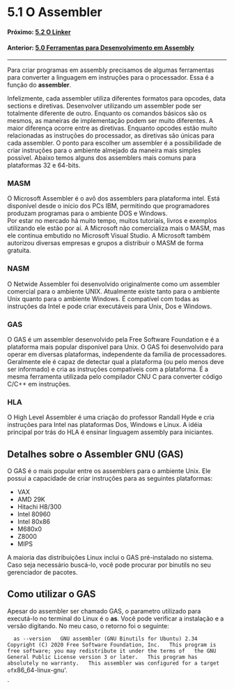 # 5.1 O Assembler

#### Próximo: [5.2 O Linker](./o_linker.md)  
#### Anterior: [5.0 Ferramentas para Desenvolvimento em Assembly](./ferramentas_assembly.md)  

---  

Para criar programas em assembly precisamos de algumas ferramentas para converter a linguagem em instruções para o processador. Essa é a função do **assembler**.  

Infelizmente, cada assembler utiliza diferentes formatos para opcodes, data sections e diretivas. Desenvolver utilizando um assembler pode ser totalmente diferente de outro. Enquanto os comandos básicos são os mesmos, as maneiras de implementação podem ser muito diferentes. A maior diferença ocorre entre as diretivas. Enquanto opcodes estão muito relacionadas as instruções do processador, as diretivas são únicas para cada assembler. O ponto para escolher um assembler é a possibilidade de criar instruções para o ambiente almejado da maneira mais simples possível. Abaixo temos alguns dos assemblers mais comuns para plataformas 32 e 64-bits.  

### MASM

  O Microsoft Assembler é o avô dos assemblers para plataforma intel. Está disponível desde o início dos PCs IBM, permitindo que programadores produzam programas para o ambiente DOS e Windows.  
  Por estar no mercado há muito tempo, muitos tutoriais, livros e exemplos utilizando ele estão por aí. A Microsoft não comercializa mais o MASM, mas ele continua embutido no Microsoft Visual Studio. A Microsoft também autorizou diversas empresas e grupos a distribuir o MASM de forma gratuita.  

### NASM  

O Netwide Assembler foi desenvolvido originalmente como um assembler comercial para o ambiente UNIX. Atualmente existe tanto para o ambiente Unix quanto para o ambiente Windows. É compatível com todas as instruções da Intel e pode criar executáveis para Unix, Dos e Windows.  

### GAS  

O GAS é um assembler desenvolvido pela Free Software Foundation e é a plataforma mais popular disponível para Unix. O GAS foi desenvolvido para operar em diversas plataformas, independente da família de processadores. Geralmente ele é capaz de detectar qual a plataforma (ou pelo menos deve ser informado) e cria as instruções compatíveis com a plataforma. É a mesma ferramenta utilizada pelo compilador CNU C para converter código C/C++ em instruções.  

### HLA  

O High Level Assembler é uma criação do professor Randall Hyde e cria instruções para Intel nas plataformas Dos, Windows e Linux. A idéia principal por trás do HLA é ensinar linguagem assembly para iniciantes.  

## Detalhes sobre o Assembler GNU  (GAS)  

O GAS é o mais popular entre os assemblers para o ambiente Unix. Ele possui a capacidade de criar instruções para as seguintes plataformas:  

- VAX  
- AMD 29K  
- Hitachi H8/300  
- Intel 80960  
- Intel 80x86  
- M680x0  
- Z8000  
- MIPS  

A maioria das distribuições Linux inclui o GAS pré-instalado no sistema. Caso seja necessário buscá-lo, você pode procurar por binutils no seu gerenciador de pacotes.  

## Como utilizar o GAS  

Apesar do assembler ser chamado GAS, o parametro utilizado para executá-lo no terminal do Linux é o **as**. Você pode verificar a instalação e a versão digitando. No meu caso, o retorno foi o seguinte:  

`  
as --version  
GNU assembler (GNU Binutils for Ubuntu) 2.34  
Copyright (C) 2020 Free Software Foundation, Inc.  
This program is free software; you may redistribute it under the terms of  
the GNU General Public License version 3 or later.  
This program has absolutely no warranty.  
This assembler was configured for a target of `x86_64-linux-gnu'.  

`

